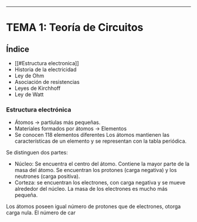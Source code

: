 *** 

# TEMA 1: Teoría de Circuitos

## Índice
* [[#Estructura electronica]]
* Historia de la electricidad
* Ley de Ohm
* Asociación de resistencias
* Leyes de Kirchhoff
* Ley de Watt

### Estructura electrónica
* Átomos → partíulas más pequeñas.
* Materiales formados por átomos → Elementos
* Se conocen 118 elementos diferentes
Los átomos mantienen las características de un elemento y se representan con la tabla periódica. 

Se distinguen dos partes: 
* Núcleo: Se encuentra el centro del átomo. Contiene la mayor parte de la masa del átomo. Se encuentran los protones (carga negativa) y los neutrones (carga positiva). 
* Corteza: se encuentran los electrones, con carga negativa y se mueve alrededor del núcleo. 
	La masa de los electrones es mucho más pequeña. 

Los átomos poseen igual número de protones que de electrones, otorga carga nula. 
El número de car
